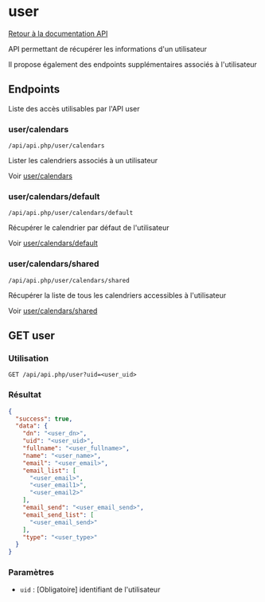 # user

[Retour à la documentation API](../README.md#utilisation-de-lapi)

API permettant de récupérer les informations d'un utilisateur

Il propose également des endpoints supplémentaires associés à l'utilisateur

## Endpoints

Liste des accès utilisables par l'API user

### user/calendars

```url
/api/api.php/user/calendars
```

Lister les calendriers associés à un utilisateur

Voir [user/calendars](calendars/README.md#usercalendars)

### user/calendars/default

```url
/api/api.php/user/calendars/default
```

Récupérer le calendrier par défaut de l'utilisateur

Voir [user/calendars/default](calendars/default/README.md#usercalendarsdefault)

### user/calendars/shared

```url
/api/api.php/user/calendars/shared
```

Récupérer la liste de tous les calendriers accessibles à l'utilisateur

Voir [user/calendars/shared](calendars/shared/README.md#usercalendarsshared)

## GET user

### Utilisation

```url
GET /api/api.php/user?uid=<user_uid>
```

### Résultat

```json
{
  "success": true,
  "data": {
    "dn": "<user_dn>",
    "uid": "<user_uid>",
    "fullname": "<user_fullname>",
    "name": "<user_name>",
    "email": "<user_email>",
    "email_list": [
      "<user_email>",
      "<user_email1>",
      "<user_email2>"
    ],
    "email_send": "<user_email_send>",
    "email_send_list": [
      "<user_email_send>"
    ],
    "type": "<user_type>"
  }
}
```

### Paramètres

 - `uid` : [Obligatoire] identifiant de l'utilisateur
